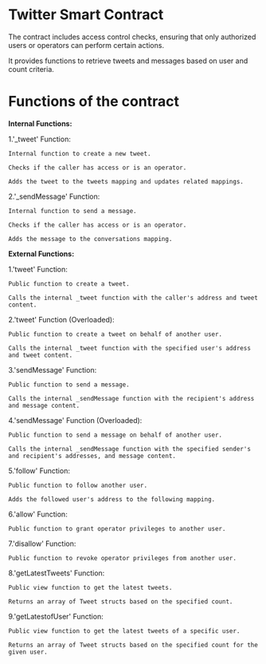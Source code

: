 # Twitter Smart Contract


The contract includes access control checks, ensuring that only authorized users or operators can perform certain actions.

It provides functions to retrieve tweets and messages based on user and count criteria.


# **Functions of the contract**

**Internal Functions:**

1.'_tweet' Function:

    Internal function to create a new tweet.

    Checks if the caller has access or is an operator.

    Adds the tweet to the tweets mapping and updates related mappings.


2.'_sendMessage' Function:

    Internal function to send a message.
    
    Checks if the caller has access or is an operator.
    
    Adds the message to the conversations mapping.

**External Functions:**


1.'tweet' Function:

    Public function to create a tweet.
    
    Calls the internal _tweet function with the caller's address and tweet content.


2.'tweet' Function (Overloaded):

    Public function to create a tweet on behalf of another user.
    
    Calls the internal _tweet function with the specified user's address and tweet content.


3.'sendMessage' Function:

    Public function to send a message.
    
    Calls the internal _sendMessage function with the recipient's address and message content.


4.'sendMessage' Function (Overloaded):

    Public function to send a message on behalf of another user.
    
    Calls the internal _sendMessage function with the specified sender's and recipient's addresses, and message content.
    

5.'follow' Function:

    Public function to follow another user.
    
    Adds the followed user's address to the following mapping.


6.'allow' Function:

    Public function to grant operator privileges to another user.


7.'disallow' Function:

    Public function to revoke operator privileges from another user.


8.'getLatestTweets' Function:

    Public view function to get the latest tweets.
    
    Returns an array of Tweet structs based on the specified count.


9.'getLatestofUser' Function:
   
    Public view function to get the latest tweets of a specific user.
      
    Returns an array of Tweet structs based on the specified count for the given user.

